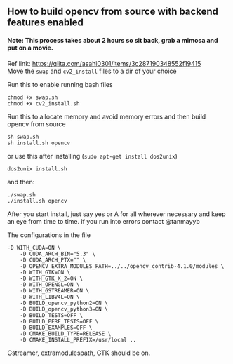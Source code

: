## How to build opencv from source with backend features enabled
#### Note: This process takes about 2 hours so sit back, grab a mimosa and put on a movie.

Ref link:  https://qiita.com/asahi0301/items/3c287190348552f19415 </br>
Move the `swap` and `cv2_install` files to a dir of your choice </br>

Run this to enable running bash files
```
chmod +x swap.sh
chmod +x cv2_install.sh
```

Run this to allocate memory and avoid memory errors and then build opencv from source
```
sh swap.sh
sh install.sh opencv
```
or use this after installing (`sudo apt-get install dos2unix`)

```
dos2unix install.sh
```
and then:
```
./swap.sh
./install.sh opencv
```

After you start install, just say yes or A for all wherever necessary and keep an eye from time to time. if you run into errors contact @tanmayyb

The configurations in the file
```
-D WITH_CUDA=ON \
    -D CUDA_ARCH_BIN="5.3" \
    -D CUDA_ARCH_PTX="" \
    -D OPENCV_EXTRA_MODULES_PATH=../../opencv_contrib-4.1.0/modules \
    -D WITH_GTK=ON \
    -D WITH_GTK_X_2=ON \
    -D WITH_OPENGL=ON \
    -D WITH_GSTREAMER=ON \
    -D WITH_LIBV4L=ON \
    -D BUILD_opencv_python2=ON \
    -D BUILD_opencv_python3=ON \
    -D BUILD_TESTS=OFF \
    -D BUILD_PERF_TESTS=OFF \
    -D BUILD_EXAMPLES=OFF \
    -D CMAKE_BUILD_TYPE=RELEASE \
    -D CMAKE_INSTALL_PREFIX=/usr/local ..
```
Gstreamer, extramodulespath, GTK should be on.
